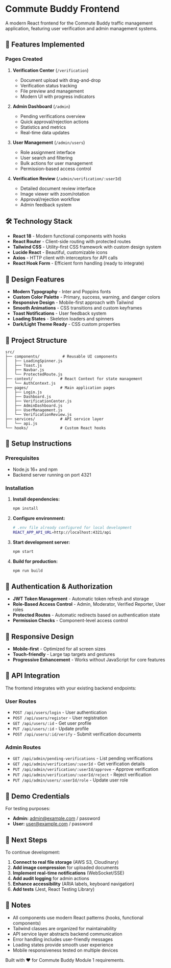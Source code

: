 # Commute Buddy Frontend

A modern React frontend for the Commute Buddy traffic management application, featuring user verification and admin management systems.

## 🚀 Features Implemented

### Pages Created
1. **Verification Center** (`/verification`)
   - Document upload with drag-and-drop
   - Verification status tracking
   - File preview and management
   - Modern UI with progress indicators

2. **Admin Dashboard** (`/admin`)
   - Pending verifications overview
   - Quick approval/rejection actions
   - Statistics and metrics
   - Real-time data updates

3. **User Management** (`/admin/users`)
   - Role assignment interface
   - User search and filtering
   - Bulk actions for user management
   - Permission-based access control

4. **Verification Review** (`/admin/verification/:userId`)
   - Detailed document review interface
   - Image viewer with zoom/rotation
   - Approval/rejection workflow
   - Admin feedback system

## 🛠 Technology Stack

- **React 18** - Modern functional components with hooks
- **React Router** - Client-side routing with protected routes
- **Tailwind CSS** - Utility-first CSS framework with custom design system
- **Lucide React** - Beautiful, customizable icons
- **Axios** - HTTP client with interceptors for API calls
- **React Hook Form** - Efficient form handling (ready to integrate)

## 🎨 Design Features

- **Modern Typography** - Inter and Poppins fonts
- **Custom Color Palette** - Primary, success, warning, and danger colors
- **Responsive Design** - Mobile-first approach with Tailwind
- **Smooth Animations** - CSS transitions and custom keyframes
- **Toast Notifications** - User feedback system
- **Loading States** - Skeleton loaders and spinners
- **Dark/Light Theme Ready** - CSS custom properties

## 📁 Project Structure

```
src/
├── components/          # Reusable UI components
│   ├── LoadingSpinner.js
│   ├── Toast.js
│   ├── Navbar.js
│   └── ProtectedRoute.js
├── context/            # React Context for state management
│   └── AuthContext.js
├── pages/              # Main application pages
│   ├── Login.js
│   ├── Dashboard.js
│   ├── VerificationCenter.js
│   ├── AdminDashboard.js
│   ├── UserManagement.js
│   └── VerificationReview.js
├── services/           # API service layer
│   └── api.js
└── hooks/              # Custom React hooks
```

## 🔧 Setup Instructions

### Prerequisites
- Node.js 16+ and npm
- Backend server running on port 4321

### Installation

1. **Install dependencies:**
   ```bash
   npm install
   ```

2. **Configure environment:**
   ```bash
   # .env file already configured for local development
   REACT_APP_API_URL=http://localhost:4321/api
   ```

3. **Start development server:**
   ```bash
   npm start
   ```

4. **Build for production:**
   ```bash
   npm run build
   ```

## 🔐 Authentication & Authorization

- **JWT Token Management** - Automatic token refresh and storage
- **Role-Based Access Control** - Admin, Moderator, Verified Reporter, User roles
- **Protected Routes** - Automatic redirects based on authentication state
- **Permission Checks** - Component-level access control

## 📱 Responsive Design

- **Mobile-first** - Optimized for all screen sizes
- **Touch-friendly** - Large tap targets and gestures
- **Progressive Enhancement** - Works without JavaScript for core features

## 🔌 API Integration

The frontend integrates with your existing backend endpoints:

### User Routes
- `POST /api/users/login` - User authentication
- `POST /api/users/register` - User registration
- `GET /api/users/:id` - Get user profile
- `PUT /api/users/:id` - Update profile
- `POST /api/users/:id/verify` - Submit verification documents

### Admin Routes
- `GET /api/admin/pending-verifications` - List pending verifications
- `GET /api/admin/verification/:userId` - Get verification details
- `PUT /api/admin/verification/:userId/approve` - Approve verification
- `PUT /api/admin/verification/:userId/reject` - Reject verification
- `PUT /api/admin/users/:userId/role` - Update user role

## 🎯 Demo Credentials

For testing purposes:
- **Admin:** admin@example.com / password
- **User:** user@example.com / password

## 🚧 Next Steps

To continue development:

1. **Connect to real file storage** (AWS S3, Cloudinary)
2. **Add image compression** for uploaded documents
3. **Implement real-time notifications** (WebSocket/SSE)
4. **Add audit logging** for admin actions
5. **Enhance accessibility** (ARIA labels, keyboard navigation)
6. **Add tests** (Jest, React Testing Library)

## 📄 Notes

- All components use modern React patterns (hooks, functional components)
- Tailwind classes are organized for maintainability
- API service layer abstracts backend communication
- Error handling includes user-friendly messages
- Loading states provide smooth user experience
- Mobile responsiveness tested on multiple devices

Built with ❤️ for Commute Buddy Module 1 requirements.

